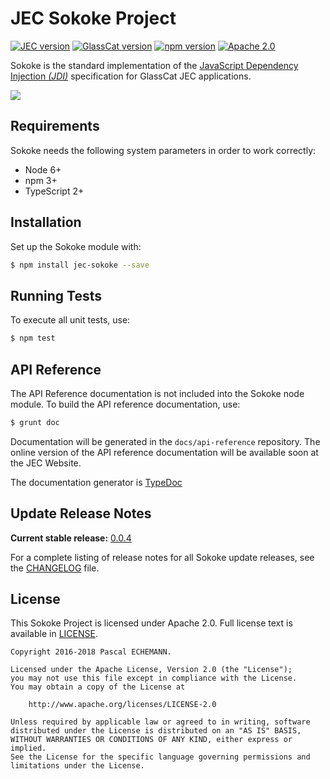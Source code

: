 # JEC Sokoke Project

[![JEC version](https://img.shields.io/badge/JEC-1.0-%23ba00ff.svg)](http://jecproject.org)
[![GlassCat version](https://img.shields.io/badge/GlassCat-1.0-%230a50ff.svg)](http://jecproject.org)
[![npm version](https://badge.fury.io/js/jec-sokoke.svg)](https://www.npmjs.com/package/jec-sokoke)
[![Apache 2.0](https://img.shields.io/hexpm/l/plug.svg)](https://www.apache.org/licenses/LICENSE-2.0)

Sokoke is the standard implementation of the [JavaScript Dependency Injection *(JDI)*][jec-jdi-url]
specification for GlassCat JEC applications.

[![][jec-logo]][jec-url]

## Requirements

Sokoke needs the following system parameters in order to work correctly:

- Node 6+
- npm 3+
- TypeScript 2+

## Installation

Set up the Sokoke module with:

```bash
$ npm install jec-sokoke --save
```

## Running Tests

To execute all unit tests, use:

```bash
$ npm test
```

## API Reference

The API Reference documentation is not included into the Sokoke node module. To build the API reference documentation, use:

```bash
$ grunt doc
```

Documentation will be generated in the `docs/api-reference` repository.
The online version of the  API reference documentation will be available soon at the JEC Website.

The documentation generator is [TypeDoc](http://typedoc.org/)

## Update Release Notes

**Current stable release:** [0.0.4](CHANGELOG.md#jec-sokoke-0.0.4)
 
For a complete listing of release notes for all Sokoke update releases, see the [CHANGELOG](CHANGELOG.md) file. 

## License
This Sokoke Project is licensed under Apache 2.0. Full license text is available in [LICENSE](LICENSE).

```
Copyright 2016-2018 Pascal ECHEMANN.

Licensed under the Apache License, Version 2.0 (the "License");
you may not use this file except in compliance with the License.
You may obtain a copy of the License at

    http://www.apache.org/licenses/LICENSE-2.0

Unless required by applicable law or agreed to in writing, software
distributed under the License is distributed on an "AS IS" BASIS,
WITHOUT WARRANTIES OR CONDITIONS OF ANY KIND, either express or implied.
See the License for the specific language governing permissions and
limitations under the License.
```

[jec-url]: http://jecproject.org
[jec-jdi-url]: https://github.com/jec-project/jec-jdi
[jec-logo]: https://raw.githubusercontent.com/jec-project/JEC/master/assets/jec-logos/jec-logo.png
